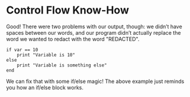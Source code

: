 # Control Flow Know-How

Good! There were two problems with our output, though: we didn’t have spaces between our words, and our program didn’t actually replace the word we wanted to redact with the word "REDACTED".

    if var == 10
        print "Variable is 10"
    else
        print "Variable is something else"
    end

We can fix that with some if/else magic! The above example just reminds you how an if/else block works.
